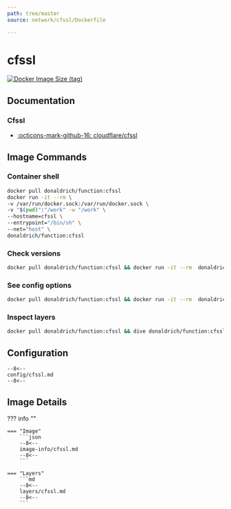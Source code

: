 ```yaml
---
path: tree/master
source: network/cfssl/Dockerfile

---
```


# cfssl

[![Docker Image Size (tag)](https://img.shields.io/docker/image-size/donaldrich/function/cfssl?color=blue&label=donaldrich/function:cfssl&logo=docker&style=flat-square)](https://hub.docker.com/r/donaldrich/function/cfssl)

## Documentation

### Cfssl

* [:octicons-mark-github-16: cloudflare/cfssl](https://github.com/cloudflare/cfssl)

## Image Commands

### Container shell

```sh
docker pull donaldrich/function:cfssl
docker run -it --rm \
-v /var/run/docker.sock:/var/run/docker.sock \
-v "$(pwd)":"/work" -w "/work" \
--hostname=cfssl \
--entrypoint="/bin/sh" \
--net="host" \
donaldrich/function:cfssl
```

### Check versions

```sh
docker pull donaldrich/function:cfssl && docker run -it --rm  donaldrich/function:cfssl validate
```

### See config options

```sh
docker pull donaldrich/function:cfssl && docker run -it --rm  donaldrich/function:cfssl help
```

### Inspect layers

```sh
docker pull donaldrich/function:cfssl && dive donaldrich/function:cfssl
```

## Configuration

```
--8<--
config/cfssl.md
--8<--
```

## Image Details

??? info ""

    === "Image"
        ```json
        --8<--
        image-info/cfssl.md
        --8<--
        ```

    === "Layers"
        ```md
        --8<--
        layers/cfssl.md
        --8<--
        ```
